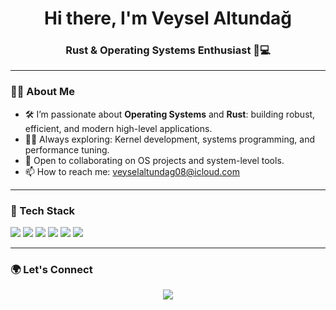 <h1 align="center">Hi there, I'm Veysel Altundağ</h1>
<h3 align="center">Rust & Operating Systems Enthusiast 🦀💻</h3>

---

### 🧑‍💻 About Me

- 🛠️ I’m passionate about **Operating Systems** and **Rust**: building robust, efficient, and modern high-level applications.
- 👨‍🔬 Always exploring: Kernel development, systems programming, and performance tuning.
- 🤝 Open to collaborating on OS projects and system-level tools.
- 📫 How to reach me: [veyselaltundag08@icloud.com](mailto:veyselaltundag@icloud.com)

---

### 🚀 Tech Stack

<p>
  <img src="https://img.shields.io/badge/Rust-000000?style=for-the-badge&logo=rust&logoColor=white" />
  <img src="https://img.shields.io/badge/Linux-333333?style=for-the-badge&logo=linux&logoColor=white" />
  <img src="https://img.shields.io/badge/C-00599C?style=for-the-badge&logo=c&logoColor=white" />
  <img src="https://img.shields.io/badge/Assembly-6E4C13?style=for-the-badge&logo=gnu-assembly&logoColor=white" />
  <img src="https://img.shields.io/badge/Git-F05032?style=for-the-badge&logo=git&logoColor=white" />
  <img src="https://img.shields.io/badge/VSCode-007ACC?style=for-the-badge&logo=visual-studio-code&logoColor=white" />
</p>

---

### 🌍 Let's Connect

<p align="center">
  <a href="mailto:veyselaltundag08@icloud.com" target="_blank">
    <img src="https://img.shields.io/badge/Email-D14836?style=for-the-badge&logo=gmail&logoColor=white"/>
  </a>
</p>
